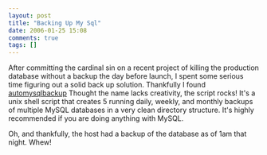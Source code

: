 ```yaml
---
layout: post
title: "Backing Up My Sql"
date: 2006-01-25 15:08
comments: true
tags: []
---
```

After committing the cardinal sin on a recent project of killing the production database without a backup the day before launch, I spent some serious time figuring out a solid back up solution. Thankfully I found [automysqlbackup](http://sourceforge.net/projects/automysqlbackup/.) Thought the name lacks creativity, the script rocks! It's a unix shell script that creates 5 running daily, weekly, and monthly backups of multiple MySQL databases in a very clean directory structure. It's highly recommended if you are doing anything with MySQL.

Oh, and thankfully, the host had a backup of the database as of 1am that night. Whew!
